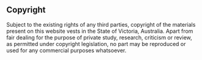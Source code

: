 
## Copyright

Subject to the existing rights of any third parties, copyright of the materials present on this website vests in the State of Victoria, Australia. Apart from fair dealing for the purpose of private study, research, criticism or review, as permitted under copyright legislation, no part may be reproduced or used for any commercial purposes whatsoever.


